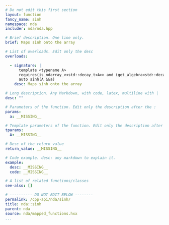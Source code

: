 ```yaml
---
# Do not edit this first section
layout: function
fancy_name: sinh
namespace: nda
includer: nda/nda.hpp

# Brief description. One line only.
brief: Maps sinh onto the array

# List of overloads. Edit only the desc
overloads:

  - signature: |
      template <typename A>
      requires(is_ndarray_v<std::decay_t<A>> and (get_algebra<std::decay_t<A>> != 'M'))
      auto sinh(A &&a)
    desc: Maps sinh onto the array

# Long description. Any Markdown, with code, latex, multiline with |
desc: ""

# Parameters of the function. Edit only the description after the :
params:
  a: __MISSING__

# Template parameters of the function. Edit only the description after the :
tparams:
  A: __MISSING__

# Desc of the return value
return_value: __MISSING__

# Code example. desc: any markdown to explain it.
example:
  desc: __MISSING__
  code: __MISSING__

# A list of related functions/classes
see-also: []

# ---------- DO NOT EDIT BELOW --------
permalink: /cpp-api/nda/sinh/
title: nda::sinh
parent: nda
source: nda/mapped_functions.hxx
...
```


